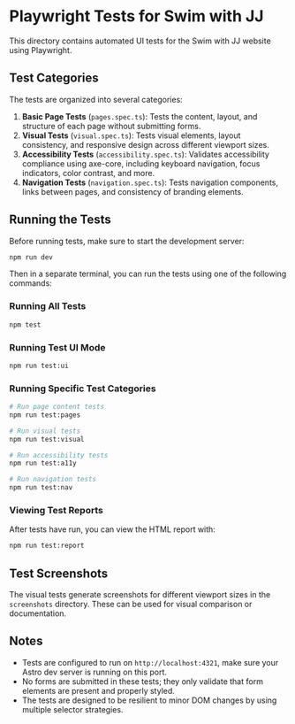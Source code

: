 # Playwright Tests for Swim with JJ

This directory contains automated UI tests for the Swim with JJ website using Playwright.

## Test Categories

The tests are organized into several categories:

1. **Basic Page Tests** (`pages.spec.ts`): Tests the content, layout, and structure of each page without submitting forms.
2. **Visual Tests** (`visual.spec.ts`): Tests visual elements, layout consistency, and responsive design across different viewport sizes.
3. **Accessibility Tests** (`accessibility.spec.ts`): Validates accessibility compliance using axe-core, including keyboard navigation, focus indicators, color contrast, and more.
4. **Navigation Tests** (`navigation.spec.ts`): Tests navigation components, links between pages, and consistency of branding elements.

## Running the Tests

Before running tests, make sure to start the development server:

```bash
npm run dev
```

Then in a separate terminal, you can run the tests using one of the following commands:

### Running All Tests

```bash
npm test
```

### Running Test UI Mode

```bash
npm run test:ui
```

### Running Specific Test Categories

```bash
# Run page content tests
npm run test:pages

# Run visual tests
npm run test:visual

# Run accessibility tests
npm run test:a11y

# Run navigation tests
npm run test:nav
```

### Viewing Test Reports

After tests have run, you can view the HTML report with:

```bash
npm run test:report
```

## Test Screenshots

The visual tests generate screenshots for different viewport sizes in the `screenshots` directory. These can be used for visual comparison or documentation.

## Notes

- Tests are configured to run on `http://localhost:4321`, make sure your Astro dev server is running on this port.
- No forms are submitted in these tests; they only validate that form elements are present and properly styled.
- The tests are designed to be resilient to minor DOM changes by using multiple selector strategies. 